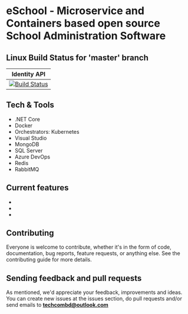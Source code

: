 # eSchool - Microservice and Containers based open source School Administration Software

## Linux Build Status for 'master' branch

|                                                                                                    Identity API                                                                                                    |
| :----------------------------------------------------------------------------------------------------------------------------------------------------------------------------------------------------------------: |
| [![Build Status](https://dev.azure.com/OpenCodeFoundation/eSchool/_apis/build/status/identity?branchName=master)](https://dev.azure.com/OpenCodeFoundation/eSchool/_build/latest?definitionId=1&branchName=master) |

## Tech & Tools
- .NET Core
- Docker
- Orchestrators: Kubernetes
- Visual Studio
- MongoDB
- SQL Server
- Azure DevOps
- Redis
- RabbitMQ

## Current features
-
-
-
## Contributing
Everyone is welcome to contribute, whether it's in the form of code, documentation, bug reports, feature requests, or anything else. See the contributing guide for more details.

## Sending feedback and pull requests
As mentioned, we'd appreciate your feedback, improvements and ideas.
You can create new issues at the issues section, do pull requests and/or send emails to **techcombd@outlook.com**
